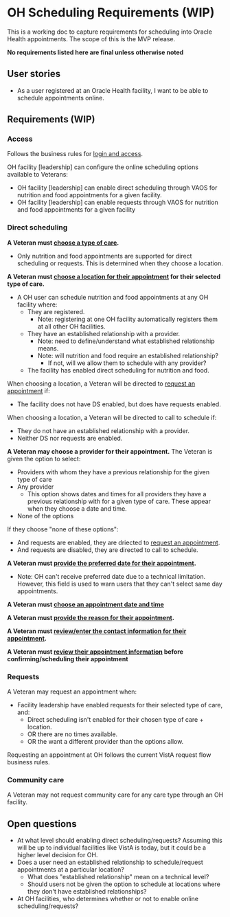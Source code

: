 # OH Scheduling Requirements (WIP)

This is a working doc to capture requirements for scheduling into Oracle Health appointments. The scope of this is the MVP release.  

**No requirements listed here are final unless otherwise noted**

## User stories

- As a user registered at an Oracle Health facility, I want to be able to schedule appointments online.


## Requirements (WIP)

### Access

Follows the business rules for [login and access](login-and-access.md).

OH facility [leadership] can configure the online scheduling options available to Veterans:
- OH facility [leadership] can enable direct scheduling through VAOS for nutrition and food appointments for a given facility.
- OH facility [leadership] can enable requests through VAOS for nutrition and food appointments for a given facility

### Direct scheduling

**A Veteran must [choose a type of care](schedule-flow/all--type-of-care.md).**
   - Only nutrition and food appointments are supported for direct scheduling or requests. This is determined when they choose a location.

**A Veteran must [choose a location for their appointment](schedule-flow/va-direct--choose-location.md) for their selected type of care.**
- A OH user can schedule nutrition and food appointments at any OH facility where:
  - They are registered.
    - Note: registering at one OH facility automatically registers them at all other OH facilities.
  - They have an established relationship with a provider.
    - Note: need to define/understand what established relationship means.
    - Note: will nutrition and food require an established relationship?
       - If not, will we allow them to schedule with any provider?
  - The facility has enabled direct scheduling for nutrition and food.

When choosing a location, a Veteran will be directed to [request an appointment](#requests) if:
  - The facility does not have DS enabled, but does have requests enabled.

When choosing a location, a Veteran will be directed to call to schedule if:
   - They do not have an established relationship with a provider.
   - Neither DS nor requests are enabled.


**A Veteran may choose a provider for their appointment.**
The Veteran is given the option to select:
- Providers with whom they have a previous relationship for the given type of care
- Any provider
  - This option shows dates and times for all providers they have a previous relationship with for a given type of care. These appear when they choose a date and time.
- None of the options

If they choose "none of these options":
- And requests are enabled, they are driected to [request an appointment](#requests).
- And requests are disabled, they are directed to call to schedule.

**A Veteran must [provide the preferred date for their appointment](schedule-flow/va-direct--preferred-date.md).**
- Note: OH can't receive preferred date due to a technical limitation. However, this field is used to warn users that they can't select same day appointments.


**A Veteran must [choose an appointment date and time](schedule-flow/va-direct--choose-a-date.md)**


**A Veteran must [provide the reason for their appointment](schedule-flow/va-direct--reason-for-appointment.md).**


**A Veteran must [review/enter the contact information for their appointment](schedule-flow/va-direct--reason-for-appointment.md).**


**A Veteran must [review their appointment information](schedule-flow/va-direct--review-and-submit.md) before confirming/scheduling their appointment**


### Requests

A Veteran may request an appointment when:
- Facility leadership have enabled requests for their selected type of care, and:
  - Direct scheduling isn't enabled for their chosen type of care + location.
  - OR there are no times available.
  - OR the want a different provider than the options allow.

Requesting an appointment at OH follows the current VistA request flow business rules.

  ### Community care

  A Veteran may not request community care for any care type through an OH facility.

## Open questions

- At what level should enabling direct scheduling/requests? Assuming this will be up to individual facilities like VistA is today, but it could be a higher level decision for OH.
- Does a user need an established relationship to schedule/request appointments at a particular location?
   - What does "established relationship" mean on a technical level?
   - Should users not be given the option to schedule at locations where they don't have established relationships?
- At OH facilities, who determines whether or not to enable online scheduling/requests?
